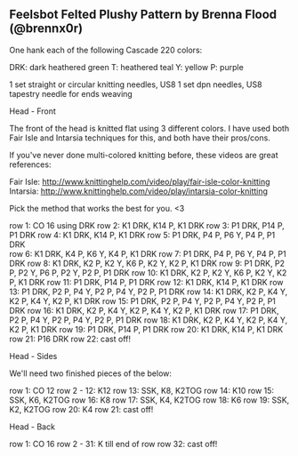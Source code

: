 Feelsbot Felted Plushy Pattern
by Brenna Flood (@brennx0r)
-------------------------------
One hank each of the following Cascade 220 colors:

DRK: dark heathered green
T:   heathered teal
Y:   yellow
P:   purple

1 set straight or circular knitting needles, US8
1 set dpn needles, US8
tapestry needle for ends weaving

Head - Front

The front of the head is knitted flat using 3 different colors.
I have used both Fair Isle and Intarsia techniques for this, and
both have their pros/cons. 

If you've never done multi-colored knitting before, these videos
are great references:

Fair Isle: http://www.knittinghelp.com/video/play/fair-isle-color-knitting
Intarsia:  http://www.knittinghelp.com/video/play/intarsia-color-knitting

Pick the method that works the best for you. <3

row 1: CO 16 using DRK
row 2: K1 DRK, K14 P, K1 DRK
row 3: P1 DRK, P14 P, P1 DRK
row 4: K1 DRK, K14 P, K1 DRK
row 5: P1 DRK, P4 P, P6 Y, P4 P, P1 DRK   
row 6: K1 DRK, K4 P, K6 Y, K4 P, K1 DRK
row 7: P1 DRK, P4 P, P6 Y, P4 P, P1 DRK
row 8: K1 DRK, K2 P, K2 Y, K6 P, K2 Y, K2 P, K1 DRK
row 9: P1 DRK, P2 P, P2 Y, P6 P, P2 Y, P2 P, P1 DRK
row 10: K1 DRK, K2 P, K2 Y, K6 P, K2 Y, K2 P, K1 DRK
row 11: P1 DRK, P14 P, P1 DRK
row 12: K1 DRK, K14 P, K1 DRK
row 13: P1 DRK, P2 P, P4 Y, P2 P, P4 Y, P2 P, P1 DRK
row 14: K1 DRK, K2 P, K4 Y, K2 P, K4 Y, K2 P, K1 DRK
row 15: P1 DRK, P2 P, P4 Y, P2 P, P4 Y, P2 P, P1 DRK
row 16: K1 DRK, K2 P, K4 Y, K2 P, K4 Y, K2 P, K1 DRK
row 17: P1 DRK, P2 P, P4 Y, P2 P, P4 Y, P2 P, P1 DRK
row 18: K1 DRK, K2 P, K4 Y, K2 P, K4 Y, K2 P, K1 DRK
row 19: P1 DRK, P14 P, P1 DRK
row 20: K1 DRK, K14 P, K1 DRK
row 21: P16 DRK
row 22: cast off!

Head - Sides

We'll need two finished pieces of the below:

row 1: CO 12
row 2 - 12: K12
row 13: SSK, K8, K2TOG
row 14: K10
row 15: SSK, K6, K2TOG
row 16: K8
row 17: SSK, K4, K2TOG
row 18: K6
row 19: SSK, K2, K2TOG
row 20: K4
row 21: cast off!



Head - Back

row 1: CO 16
row 2 - 31: K till end of row
row 32: cast off!